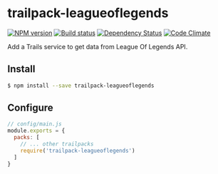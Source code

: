 # trailpack-leagueoflegends

[![NPM version][npm-image]][npm-url]
[![Build status][ci-image]][ci-url]
[![Dependency Status][daviddm-image]][daviddm-url]
[![Code Climate][codeclimate-image]][codeclimate-url]

Add a Trails service to get data from League Of Legends API.

## Install

```sh
$ npm install --save trailpack-leagueoflegends
```

## Configure

```js
// config/main.js
module.exports = {
  packs: [
    // ... other trailpacks
    require('trailpack-leagueoflegends')
  ]
}
```

[npm-image]: https://img.shields.io/npm/v/trailpack-leagueoflegends.svg?style=flat-square
[npm-url]: https://npmjs.org/package/trailpack-leagueoflegends
[ci-image]: https://img.shields.io/travis//trailpack-leagueoflegends/master.svg?style=flat-square
[ci-url]: https://travis-ci.org//trailpack-leagueoflegends
[daviddm-image]: http://img.shields.io/david//trailpack-leagueoflegends.svg?style=flat-square
[daviddm-url]: https://david-dm.org//trailpack-leagueoflegends
[codeclimate-image]: https://img.shields.io/codeclimate/github//trailpack-leagueoflegends.svg?style=flat-square
[codeclimate-url]: https://codeclimate.com/github//trailpack-leagueoflegends

